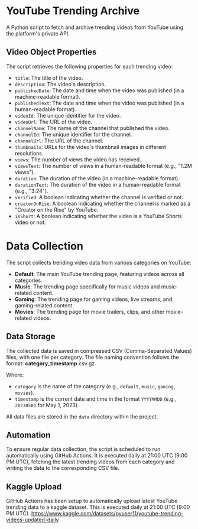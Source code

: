 # YouTube Trending Archive

A Python script to fetch and archive trending videos from YouTube using the platform's private API.

## Video Object Properties

The script retrieves the following properties for each trending video:

- `title`: The title of the video.
- `description`: The video's description.
- `publishedDate`: The date and time when the video was published (in a machine-readable format).
- `publishedText`: The date and time when the video was published (in a human-readable format).
- `videoId`: The unique identifier for the video.
- `videoUrl`: The URL of the video.
- `channelName`: The name of the channel that published the video.
- `channelId`: The unique identifier for the channel.
- `channelUrl`: The URL of the channel.
- `thumbnails`: URLs for the video's thumbnail images in different resolutions.
- `views`: The number of views the video has received.
- `viewsText`: The number of views in a human-readable format (e.g., "1.2M views").
- `duration`: The duration of the video (in a machine-readable format).
- `durationText`: The duration of the video in a human-readable format (e.g., "3:24").
- `verified`: A boolean indicating whether the channel is verified or not.
- `creatorOnRise`: A boolean indicating whether the channel is marked as a "Creator on the Rise" by YouTube.
- `isShort`: A boolean indicating whether the video is a YouTube Shorts video or not.

# Data Collection

The script collects trending video data from various categories on YouTube:

- **Default**: The main YouTube trending page, featuring videos across all categories.
- **Music**: The trending page specifically for music videos and music-related content.
- **Gaming**: The trending page for gaming videos, live streams, and gaming-related content.
- **Movies**: The trending page for movie trailers, clips, and other movie-related videos.

## Data Storage

The collected data is saved in compressed CSV (Comma-Separated Values) files, with one file per category. The file naming convention follows the format: **category**_**timestamp**.csv.gz


Where:

- `category` is the name of the category (e.g., `default`, `music`, `gaming`, `movies`).
- `timestamp` is the current date and time in the format `YYYYMMDD` (e.g., `20230501` for May 1, 2023).

All data files are stored in the `data` directory within the project.

## Automation

To ensure regular data collection, the script is scheduled to run automatically using GitHub Actions. It is executed daily at 21:00 UTC (9:00 PM UTC), fetching the latest trending videos from each category and writing the data to the corresponding CSV file.

## Kaggle Upload

GitHub Actions has been setup to automatically upload latest YouTube trending data to a kaggle dataset. This is executed daily at 21:00 UTC (9:00 PM UTC). https://www.kaggle.com/datasets/pyuser11/youtube-trending-videos-updated-daily

